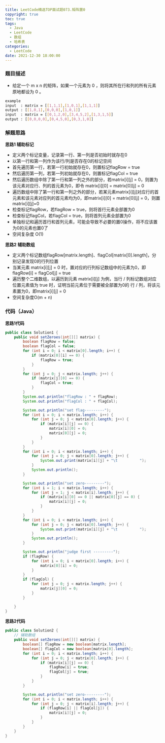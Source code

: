```yaml
---
title: LeetCode精选TOP面试题073.矩阵置0
copyright: true
toc: true
tags:
  - Java
  - LeetCode
  - 数组
  - 哈希表
categories:
  - LeetCode
date: 2021-12-30 18:00:00
---
```


### 题目描述

+ 给定一个 m x n 的矩阵，如果一个元素为 0 ，则将其所在行和列的所有元素原地都设为 0 。

```bash
example
input  : matrix = [[1,1,1],[1,0,1],[1,1,1]]
output : [[1,0,1],[0,0,0],[1,0,1]]
input  : matrix = [[0,1,2,0],[3,4,5,2],[1,3,1,5]]
output : [[0,0,0,0],[0,4,5,0],[0,3,1,0]]
```

<!--more-->

### 解题思路
**思路1 辅助标记**

+ 定义两个标记变量，记录第一行、第一列是否初始时就存在0
+ 以第一行和第一列作为该行/列是否存在0的标记空间
+ 首先遍历第一行，若第一行初始就存在0，则置标记flagRow = true
+ 然后遍历第一列，若第一列初始就存在0，则置标记flagCol = true
+ 然后遍历数组中除了第一行和第一列之外的部分，若matrix[i][j] = 0，则置为该元素对应行、列的首元素为0，即令 matrix[i][0] = matrix[0][j] = 0
+ 遍历数组中除了第一行和第一列之外的部分，若某元素matrix[i][j]对应行的首元素和该元素对应列的首元素均为0，即matrix[i][0] = matrix[0][j] = 0，则置matrix[i][j]=0
+ 检查标记flagRow，若flagRow = true，则将首行元素全部置为0
+ 检查标记flagCol，若flagCol = true，则将首列元素全部置为0
+ 单独标记和遍历首行和首列元素，可能会导致不必要的置0操作，将不应该置为0的元素也置0了
+ 空间复杂度 O(1)

**思路2 辅助数组**

+ 定义两个标记数组flagRow[matrix.length]、flagCol[matrix[0].length]，分别记录发现0的行列位置
+ 当某元素 matrix[i][j] = 0 时，置对应的行列标记数组中的元素为0，即flagRow[i] = flagCol[j] = true
+ 遍历整个二维数组，以遍历到元素 matrix[i][j] 为例，当行 / 列标记数组对应位置元素值为 true 时，证明当前元素位于需要被全部置为0的 行 / 列，将该元素置为0，即matrix[i][j] = 0
+ 空间复杂度O(m + n)

### 代码（Java）
**思路1代码**
```java
public class Solution1 {
    public void setZeroes(int[][] matrix) {
        boolean flagRow = false;
        boolean flagCol = false;
        for (int i = 0; i < matrix[0].length; i++) {
            if (matrix[0][i] == 0) {
                flagRow = true;
            }
        }
        for (int j = 0; j < matrix.length; j++) {
            if (matrix[j][0] == 0) {
                flagCol = true;
            }
        }
        System.out.println("flagRow : " + flagRow);
        System.out.println("flagCol : " + flagCol);

        System.out.println("set flag---------");
        for (int i = 0; i < matrix.length; i++) {
            for (int j = 0; j < matrix[0].length; j++) {
                if (matrix[i][j] == 0) {
                    matrix[i][0] = 0;
                    matrix[0][j] = 0;
                }
            }
        }
        for (int i = 0; i < matrix.length; i++) {
            for (int j = 0; j < matrix[0].length; j++) {
                System.out.print(matrix[i][j] + "\t          ");
            }
            System.out.println();
        }

        System.out.println("set zero---------");
        for (int i = 1; i < matrix.length; i++) {
            for (int j = 1; j < matrix[i].length; j++) {
                if (matrix[i][0] == 0 || matrix[0][j] == 0) {
                    matrix[i][j] = 0;
                }
            }
        }
        for (int i = 0; i < matrix.length; i++) {
            for (int j = 0; j < matrix[0].length; j++) {
                System.out.print(matrix[i][j] + "\t          ");
            }
            System.out.println();
        }

        System.out.println("judge first ---------");
        if (flagRow) {
            for (int i = 0; i < matrix[0].length; i++) {
                matrix[0][i] = 0;
            }
        }
        if (flagCol) {
            for (int j = 0; j < matrix.length; j++) {
                matrix[j][0] = 0;
            }
        }

    }
}
```
**思路2代码**
```java
public class Solution2 {
    // 辅助数组
    public void setZeroes(int[][] matrix) {
        boolean[] flagRow = new boolean[matrix.length];
        boolean[] flagCol = new boolean[matrix[0].length];
        for (int i = 0; i < matrix.length; i++) {
            for (int j = 0; j < matrix[0].length; j++) {
                if (matrix[i][j] == 0) {
                    flagRow[i] = true;
                    flagCol[j] = true;
                }
            }
        }

        System.out.println("set zero---------");
        for (int i = 0; i < matrix.length; i++) {
            for (int j = 0; j < matrix[i].length; j++) {
                if (flagRow[i] || flagCol[j]) {
                    matrix[i][j] = 0;
                }
            }
        }
    }
}

```